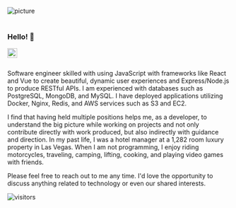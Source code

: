 ![picture](https://raw.githubusercontent.com/saadeghi/saadeghi/master/dino.gif)
<br />
<br />

### Hello! 👋 

<a href="https://www.linkedin.com/in/jerrywuse/">
  <img align="left" alt="LinkedIn" width="22px" src="https://cdn.jsdelivr.net/npm/simple-icons@v3/icons/linkedin.svg" />
</a>

<br />
<br />

<div>
 <p>
Software engineer skilled with using JavaScript with frameworks like React and Vue to create beautiful, dynamic user experiences and Express/Node.js to produce RESTful APIs. I am experienced with databases such as PostgreSQL, MongoDB, and MySQL. I have deployed applications utilizing Docker, Nginx, Redis, and AWS services such as S3 and EC2.

I find that having held multiple positions helps me, as a developer, to understand the big picture while working on projects and not only contribute directly with work produced, but also indirectly with guidance and direction. In my past life, I was a hotel manager at a 1,282 room luxury property in Las Vegas. When I am not programming, I enjoy riding motorcycles, traveling, camping, lifting, cooking, and playing video games with friends.

Please feel free to reach out to me any time. I'd love the opportunity to discuss anything related to technology or even our shared interests. 
</h4>
</div>

 ![visitors](https://visitor-badge.laobi.icu/badge?page_id=jerrywu28.jerrywu28)
